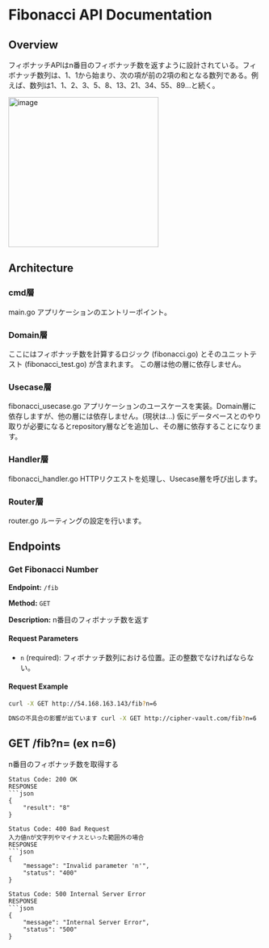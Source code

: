 # Fibonacci API Documentation

## Overview

フィボナッチAPIはn番目のフィボナッチ数を返すように設計されている。フィボナッチ数列は、1、1から始まり、次の項が前の2項の和となる数列である。例えば、数列は1、1、2、3、5、8、13、21、34、55、89...と続く。

<img width="297" alt="image" src="https://github.com/muizu555/fib-api/assets/109199972/cb0acfe8-0f3d-4205-96ff-c693d9e3d1e8">


## Architecture
### cmd層
main.go
アプリケーションのエントリーポイント。
### Domain層
ここにはフィボナッチ数を計算するロジック (fibonacci.go) とそのユニットテスト (fibonacci_test.go) が含まれます。
この層は他の層に依存しません。
### Usecase層
fibonacci_usecase.go
アプリケーションのユースケースを実装。Domain層に依存しますが、他の層には依存しません。(現状は...)
仮にデータベースとのやり取りが必要になるとrepository層などを追加し、その層に依存することになります。
### Handler層
fibonacci_handler.go
HTTPリクエストを処理し、Usecase層を呼び出します。
### Router層
router.go
ルーティングの設定を行います。

## Endpoints

### Get Fibonacci Number

**Endpoint:** `/fib`

**Method:** `GET`

**Description:** n番目のフィボナッチ数を返す

#### Request Parameters

- `n` (required):  フィボナッチ数列における位置。正の整数でなければならない。
#### Request Example

```sh
curl -X GET http://54.168.163.143/fib?n=6

DNSの不具合の影響が出ています curl -X GET http://cipher-vault.com/fib?n=6
```

## GET /fib?n=<number> (ex n=6)
n番目のフィボナッチ数を取得する
```
Status Code: 200 OK
RESPONSE
```json
{
    "result": "8"
}

Status Code: 400 Bad Request
入力値nが文字列やマイナスといった範囲外の場合
RESPONSE
```json
{
    "message": "Invalid parameter 'n'",
    "status": "400"
}

Status Code: 500 Internal Server Error
RESPONSE
```json
{
    "message": "Internal Server Error",
    "status": "500"
}


